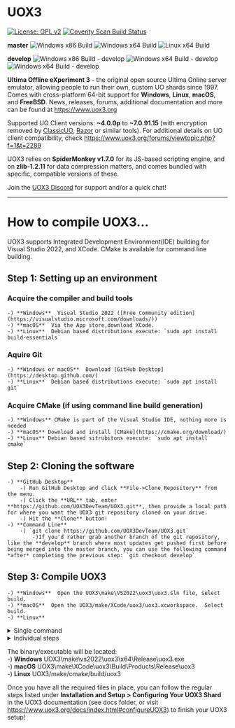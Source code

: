 # UOX3
[![License: GPL v2](https://img.shields.io/badge/License-GPL%20v2-blue.svg)](https://www.gnu.org/licenses/old-licenses/gpl-2.0.en.html) [![Coverity Scan Build Status](https://scan.coverity.com/projects/23322/badge.svg)](https://scan.coverity.com/projects/ultima-offline-experiment-3)

**master** ![Windows x86 Build](https://github.com/UOX3DevTeam/UOX3/workflows/Windows%20x86%20Build/badge.svg?branch=master) ![Windows x64 Build](https://github.com/UOX3DevTeam/UOX3/workflows/Windows%20x64%20Build/badge.svg?branch=master) ![Linux x64 Build](https://github.com/UOX3DevTeam/UOX3/workflows/Linux%20x64%20Build/badge.svg?branch=master)

**develop** ![Windows x86 Build - develop](https://github.com/UOX3DevTeam/UOX3/workflows/Windows%20x86%20Build/badge.svg?branch=develop) ![Windows x64 Build - develop](https://github.com/UOX3DevTeam/UOX3/workflows/Windows%20x64%20Build/badge.svg?branch=develop) ![Windows x64 Build - develop](https://github.com/UOX3DevTeam/UOX3/workflows/Linux%20x64%20Build/badge.svg?branch=develop)

**Ultima Offline eXperiment 3** - the original open source Ultima Online server emulator, allowing people to run their own, custom UO shards since 1997. Comes with cross-platform 64-bit support for **Windows**, **Linux**, **macOS**, and **FreeBSD**. News, releases, forums, additional documentation and more can be found at https://www.uox3.org

Supported UO Client versions: **~4.0.0p** to **~7.0.91.15** (with encryption removed by [ClassicUO](https://www.classicuo.eu), [Razor](https://github.com/msturgill/razor/releases) or similar tools). For additional details on UO client compatibility, check https://www.uox3.org/forums/viewtopic.php?f=1&t=2289

UOX3 relies on **SpiderMonkey v1.7.0** for its JS-based scripting engine, and on **zlib-1.2.11** for data compression matters, and comes bundled with specific, compatible versions of these.

Join the [UOX3 Discord](https://discord.gg/uBAXxhF) for support and/or a quick chat!

---

# How to compile UOX3...
UOX3 supports Integrated Development Environment(IDE) building for Visual Studio 2022, and XCode.  CMake is available for command line building.  
## Step 1: Setting up an environment  
### Acquire the compiler and build tools  
	-) **Windows**  Visual Studio 2022 ([Free Community edition](https://visualstudio.microsoft.com/downloads/))  
	-) **macOS**  Via the App store,download XCode.  
	-) **Linux**  Debian based distributions execute: `sudo apt install build-essentials`  
### Aquire Git
	-) **Windows or macOS**  Download [GitHub Desktop](https://desktop.github.com/)  
	-) **Linux**  Debian based distributions execute: `sudo apt install git`  
	
### Acquire CMake (if using command line build generation)  
	-) **Windows** CMake is part of the Visual Studio IDE, nothing more is needed  
	-) **macOS** Download and install [CMake](https://cmake.org/download/)  
	-) **Linux** Debian based sitrubitons execute: `sudo apt install cmake`  
## Step 2: Cloning the software  
	-) **GitHub Desktop**  
		-) Run GitHub Desktop and click **File->Clone Repository** from the menu.  
		-) Click the **URL** tab, enter **https://github.com/UOX3DevTeam/UOX3.git**, then provide a local path for where you want the UOX3 git repository cloned on your drive.   
		-) Hit the **Clone** button!  
	-) **Command Line**  
		-) `git clone https://github.com/UOX3DevTeam/UOX3.git`  
  			-)If you'd rather grab another branch of the git repository, like the **develop** branch where most updates get pushed first before being merged into the master branch, you can use the following command *after* completing the previous step: `git checkout develop`  
## Step 3: Compile UOX3  
	-) **Windows**  Open the UOX3\make\VS2022\uox3\uox3.sln file, select build.  
	-) **macOS**  Open the UOX3/make/XCode/uox3/uox3.xcworkspace.  Select build.  
	-) **Linux**  
<details> 
	<summary>Single command</summary> 
		-) Enter from a terminal window, in the UOX3 directory: `./automake.sh`  
</details>
<details>
		<summary>Individual steps</summary>  
		-) Enter the following:  
			-) `mkdir build`  
			-) `cd build`  
			-) `cmake ../make/cmake -DCMAKE_BUILD_TYPE=Release `  
			-) `cmake --build . --config Release`  
</details>


The binary/executable will be located:  
	-) **Windows**  UOX3\make\vs2022\uox3\x64\Release\uox3.exe  
	-) **macOS**  UOX3\make\XCode\uox3\Build\Products\Release\uox3  
	-) **Linux**  UOX3/make/cmake/build/uox3  
	

Once you have all the required files in place, you can follow the regular steps listed under **Installation and Setup > Configuring Your UOX3 Shard** in the UOX3 documentation (see docs folder, or visit https://www.uox3.org/docs/index.html#configureUOX3) to finish your UOX3 setup!
